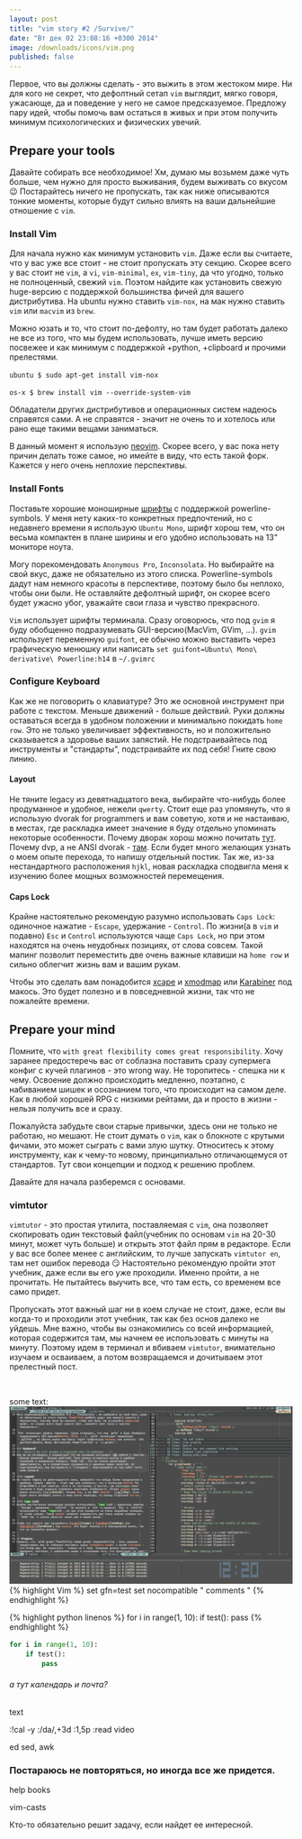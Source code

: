 ```yaml
---
layout: post
title: "vim story #2 /Survive/"
date: "Вт дек 02 23:08:16 +0300 2014"
image: /downloads/icons/vim.png
published: false
---
```


Первое, что вы должны сделать - это выжить в этом жестоком мире. Ни для кого не секрет, что дефолтный сетап `vim` выглядит, мягко говоря, ужасающе, да и поведение у него не самое предсказуемое. Предложу пару идей, чтобы помочь вам остаться в живых и при этом получить минимум психологических и физических увечий.

## Prepare your tools
Давайте собирать все необходимое! Хм, думаю мы возьмем даже чуть больше, чем нужно для просто выживания, будем выживать со вкусом :wink: Постарайтесь ничего не пропускать, так как ниже описываются тонкие моменты, которые будут сильно влиять на ваши дальнейшие отношение с `vim`.

### Install Vim
Для начала нужно как минимум установить `vim`. Даже если вы считаете, что у вас уже все стоит - не стоит пропускать эту секцию. Скорее всего у вас стоит не `vim`, а `vi`, `vim-minimal`, `ex`, `vim-tiny`, да что угодно, только не полноценный, свежий `vim`. Поэтом найдите как установить свежую huge-версию с поддержкой большинства фичей для вашего дистрибутива. На ubuntu нужно ставить `vim-nox`, на мак нужно ставить `vim` или `macvim` из `brew`.

Можно юзать и то, что стоит по-дефолту, но там будет работать далеко не все из того, что мы будем использовать, лучше иметь версию посвежее и как минимум с поддержкой +python, +clipboard и прочими прелестями.

`ubuntu $ sudo apt-get install vim-nox`

`os-x $ brew install vim --override-system-vim`

Обладатели других дистрибутивов и операционных систем надеюсь справятся сами. А не справятся - значит не очень то и хотелось или рано еще такими вещами заниматься.

В данный момент я использую [neovim][neovim]. Скорее всего, у вас пока нету причин делать тоже самое, но имейте в виду, что есть такой форк. Кажется у него очень неплохие перспективы.

### Install Fonts
Поставьте хорошие моноширные [шрифты][fonts] с поддержкой powerline-symbols. У меня нету каких-то конкретных предпочтений, но с недавнего времени я использую `Ubuntu Mono`, шрифт хорош тем, что он весьма компактен в плане ширины и его удобно использовать на 13" мониторе ноута.

Могу порекомендовать `Anonymous Pro`, `Inconsolata`. Но выбирайте на свой вкус, даже не обязательно из этого списка. Powerline-symbols дадут нам немного красоты в перспективе, поэтому было бы неплохо, чтобы они были. Не оставляйте дефолтный шрифт, он скорее всего будет ужасно убог, уважайте свои глаза и чувство прекрасного.

`Vim` использует шрифты терминала. Сразу оговорюсь, что под `gvim` я буду обобщенно подразумевать GUI-версию(MacVim, GVim, ...). `gvim` использует переменную `guifont`, ее обычно можно выставить через графическую менюшку или написать `set guifont=Ubuntu\ Mono\ derivative\ Powerline:h14` в `~/.gvimrc`

### Configure Keyboard
<!-- Вынести бы этот раздел в отдельный пост по-хорошему. -->
Как же не поговорить о клавиатуре? Это же основной инструмент при работе с текстом. Меньше движений - больше действий. Руки должны оставаться всегда в удобном положении и минимально покидать `home row`. Это не только увеличивает эффективность, но и положительно сказывается а здоровье ваших запястий. Не подстраивайтесь под инструменты и "стандарты", подстраивайте их под себя! Гните свою линию.

#### Layout
Не тяните legacy из девятнадцатого века, выбирайте что-нибудь более продуманное и удобное, нежели `qwerty`. Стоит еще раз упомянуть, что я использую dvorak for programmers и вам советую, хотя и не настаиваю, в местах, где раскладка имеет значение я буду отдельно упоминать некоторые особенности. Почему дворак хорош можно почитать [тут][dvorak]. Почему dvp, а не ANSI dvorak - [там][dvp]. Если будет много желающих узнать о моем опыте перехода, то напишу отдельный постик. Так же, из-за нестандартного расположения `hjkl`, новaя раскладка сподвигла меня к изучению более мощных возможностей перемещения.

#### Caps Lock
Крайне настоятельно рекомендую разумно использовать `Caps Lock`: одиночное нажатие - `Escape`, удержание - `Control`. По жизни(а в `vim` и подавно) `Esc` и `Control` используются чаще `Caps Lock`, но при этом находятся на очень неудобных позициях, от слова совсем. Такой мапинг позволит переместить две очень важные клавиши на `home row` и сильно облегчит жизнь вам и вашим рукам.

Чтобы это сделать вам понадобится [xcape][xcape] и [xmodmap][xmodmap] или [Karabiner][karabiner] под макось. Это будет полезно и в повседневной жизни, так что не пожалейте времени.


## Prepare your mind
Помните, что `with great flexibility comes great responsibility`. Хочу заранее предостеречь вас от соблазна поставить сразу супермега конфиг с кучей плагинов - это wrong way. Не торопитесь - спешка ни к чему. Освоение должно происходить медленно, поэтапно, с набиванием шишек и осознанием того, что происходит на самом деле. Как в любой хорошей RPG с низкими рейтами, да и просто в жизни - нельзя получить все и сразу.

Пожалуйста забудьте свои старые привычки, здесь они не только не работаю, но мешают. Не стоит думать о `vim`, как о блокноте с крутыми фичами, это может сыграть с вами злую шутку. Относитесь к этому инструменту, как к чему-то новому, принципиально отличающемуся от стандартов. Тут свои концепции и подход к решению проблем.

Давайте для начала разберемся с основами.

### vimtutor
`vimtutor` - это простая утилита, поставляемая с `vim`, она позволяет скопировать один текстовый файл(учебник по основам `vim` на 20-30 минут, может чуть больше) и открыть этот файл прям в редакторе. Если у вас все более менее с английским, то лучше запускать `vimtutor en`, там нет ошибок перевода :smirk: Настоятельно рекомендую пройти этот учебник, даже если вы его уже проходили. Именно пройти, а не прочитать. Не пытайтесь выучить все, что там есть, со временем все само придет.

Пропускать этот важный шаг ни в коем случае не стоит, даже, если вы когда-то и проходили этот учебник, так как без основ далеко не уйдешь. Мне важно, чтобы вы ознакомились со всей информацией, которая содержится там, мы начнем ее использовать с минуты на минуту. Поэтому идем в терминал и вбиваем `vimtutor`, внимательно изучаем и осваиваем, а потом возвращаемся и дочитываем этот прелестный пост.


<!-- <div style="text-align: center"> -->

<img src="/downloads/vimstory/vim.png" alt="">

<!-- </div> -->

some text:
[![vim][vim_zenburn]][vim_zenburn]
{% highlight Vim %}
set gfn=test
set nocompatible
" comments "
{% endhighlight %}


{% highlight python linenos %}
for i in range(1, 10):
    if test():
        pass
{% endhighlight %}
```python
for i in range(1, 10):
    if test():
        pass
```


###### а тут календарь и почта? ##
text

:!cal -y
:/da/,+3d
:1,5p
:read
video


ed
sed, awk

### Постараюсь не повторяться, но иногда все же придется.
help
books

vim-casts

Кто-то обязательно решит задачу, если найдет ее интересной.

[wiki]:         https://ru.wikibooks.org/wiki/Vim
[fonts]:        https://github.com/powerline/fonts
[dvorak]:       http://www.dvzine.org/zine/
[dvp]:          http://www.kaufmann.no/roland/dvorak/
[xmodmap]:      http://vim.wikia.com/wiki/Map_caps_lock_to_escape_in_XWindows
[xcape]:        https://github.com/alols/xcape
[karabiner]:    https://github.com/tekezo/Karabiner
[neovim]:       http://neovim.io/
[vim_zenburn]:  /downloads/vimstory/vim_zenburn.png
